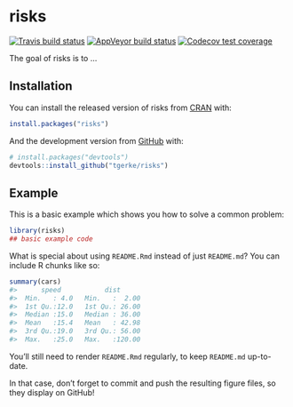 
<!-- README.md is generated from README.Rmd. Please edit that file -->

# risks

<!-- badges: start -->

[![Travis build
status](https://travis-ci.com/tgerke/risks.svg?branch=master)](https://travis-ci.com/tgerke/risks)
[![AppVeyor build
status](https://ci.appveyor.com/api/projects/status/github/tgerke/risks?branch=master&svg=true)](https://ci.appveyor.com/project/tgerke/risks)
[![Codecov test
coverage](https://codecov.io/gh/tgerke/risks/branch/master/graph/badge.svg)](https://codecov.io/gh/tgerke/risks?branch=master)
<!-- badges: end -->

The goal of risks is to …

## Installation

You can install the released version of risks from
[CRAN](https://CRAN.R-project.org) with:

``` r
install.packages("risks")
```

And the development version from [GitHub](https://github.com/) with:

``` r
# install.packages("devtools")
devtools::install_github("tgerke/risks")
```

## Example

This is a basic example which shows you how to solve a common problem:

``` r
library(risks)
## basic example code
```

What is special about using `README.Rmd` instead of just `README.md`?
You can include R chunks like so:

``` r
summary(cars)
#>      speed           dist       
#>  Min.   : 4.0   Min.   :  2.00  
#>  1st Qu.:12.0   1st Qu.: 26.00  
#>  Median :15.0   Median : 36.00  
#>  Mean   :15.4   Mean   : 42.98  
#>  3rd Qu.:19.0   3rd Qu.: 56.00  
#>  Max.   :25.0   Max.   :120.00
```

You’ll still need to render `README.Rmd` regularly, to keep `README.md`
up-to-date.

In that case, don’t forget to commit and push the resulting figure
files, so they display on GitHub\!
